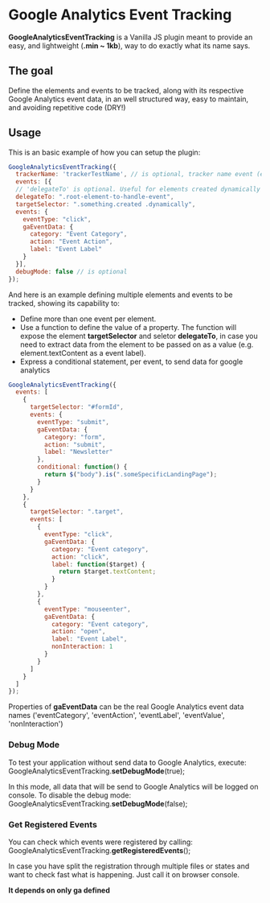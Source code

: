 # Google Analytics Event Tracking

**GoogleAnalyticsEventTracking** is a Vanilla JS plugin meant to provide an easy, and lightweight (**.min ~ 1kb**), way to do exactly what its name says.

## The goal

Define the elements and events to be tracked, along with its respective Google Analytics event data, in an well structured way, easy to maintain, and avoiding repetitive code (DRY!)

## Usage

This is an basic example of how you can setup the plugin:

```javascript
GoogleAnalyticsEventTracking({
  trackerName: 'trackerTestName', // is optional, tracker name event (ex. 'ga("test.send", data)')
  events: [{
  // 'delegateTo' is optional. Useful for elements created dynamically
  delegateTo: ".root-element-to-handle-event",
  targetSelector: ".something.created .dynamically",
  events: {
    eventType: "click",
    gaEventData: {
      category: "Event Category",
      action: "Event Action",
      label: "Event Label"
    }
  }],
  debugMode: false // is optional
});
```

And here is an example defining multiple elements and events to be tracked, showing its capability to:

- Define more than one event per element.
- Use a function to define the value of a property. The function will expose the element **targetSelector** and seletor **delegateTo**, in case you need to extract data from the element to be passed on as a value (e.g. element.textContent as a event label).
- Express a conditional statement, per event, to send data for google analytics

```javascript
GoogleAnalyticsEventTracking({
  events: [
    {
      targetSelector: "#formId",
      events: {
        eventType: "submit",
        gaEventData: {
          category: "form",
          action: "submit",
          label: "Newsletter"
        },
        conditional: function() {
          return $("body").is(".someSpecificLandingPage");
        }
      }
    },
    {
      targetSelector: ".target",
      events: [
        {
          eventType: "click",
          gaEventData: {
            category: "Event category",
            action: "click",
            label: function($target) {
              return $target.textContent;
            }
          }
        },
        {
          eventType: "mouseenter",
          gaEventData: {
            category: "Event category",
            action: "open",
            label: "Event Label",
            nonInteraction: 1
          }
        }
      ]
    }
  ]
});
```

Properties of **gaEventData** can be the real Google Analytics event data names ('eventCategory', 'eventAction', 'eventLabel', 'eventValue', 'nonInteraction')

### Debug Mode

To test your application without send data to Google Analytics, execute:
GoogleAnalyticsEventTracking.**setDebugMode**(true);

In this mode, all data that will be send to Google Analytics will be logged on console. To disable the debug mode:
GoogleAnalyticsEventTracking.**setDebugMode**(false);

### Get Registered Events

You can check which events were registered by calling: GoogleAnalyticsEventTracking.**getRegisteredEvents**();

In case you have split the registration through multiple files or states and want to check fast what is happening. Just call it on browser console.

**It depends on only ga defined**
